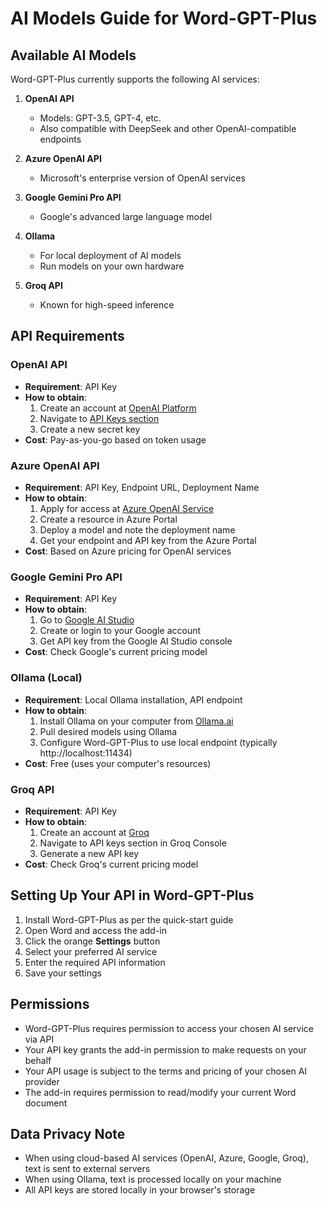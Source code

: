 # AI Models Guide for Word-GPT-Plus

## Available AI Models

Word-GPT-Plus currently supports the following AI services:

1. **OpenAI API**
   - Models: GPT-3.5, GPT-4, etc.
   - Also compatible with DeepSeek and other OpenAI-compatible endpoints

2. **Azure OpenAI API**
   - Microsoft's enterprise version of OpenAI services

3. **Google Gemini Pro API**
   - Google's advanced large language model

4. **Ollama**
   - For local deployment of AI models
   - Run models on your own hardware

5. **Groq API**
   - Known for high-speed inference

## API Requirements

### OpenAI API
- **Requirement**: API Key
- **How to obtain**: 
  1. Create an account at [OpenAI Platform](https://platform.openai.com)
  2. Navigate to [API Keys section](https://platform.openai.com/account/api-keys)
  3. Create a new secret key
- **Cost**: Pay-as-you-go based on token usage

### Azure OpenAI API
- **Requirement**: API Key, Endpoint URL, Deployment Name
- **How to obtain**:
  1. Apply for access at [Azure OpenAI Service](https://go.microsoft.com/fwlink/?linkid=2222006)
  2. Create a resource in Azure Portal
  3. Deploy a model and note the deployment name
  4. Get your endpoint and API key from the Azure Portal
- **Cost**: Based on Azure pricing for OpenAI services

### Google Gemini Pro API
- **Requirement**: API Key
- **How to obtain**:
  1. Go to [Google AI Studio](https://developers.generativeai.google/)
  2. Create or login to your Google account
  3. Get API key from the Google AI Studio console
- **Cost**: Check Google's current pricing model

### Ollama (Local)
- **Requirement**: Local Ollama installation, API endpoint
- **How to obtain**:
  1. Install Ollama on your computer from [Ollama.ai](https://ollama.ai)
  2. Pull desired models using Ollama
  3. Configure Word-GPT-Plus to use local endpoint (typically http://localhost:11434)
- **Cost**: Free (uses your computer's resources)

### Groq API
- **Requirement**: API Key
- **How to obtain**:
  1. Create an account at [Groq](https://console.groq.com)
  2. Navigate to API keys section in Groq Console
  3. Generate a new API key
- **Cost**: Check Groq's current pricing model

## Setting Up Your API in Word-GPT-Plus

1. Install Word-GPT-Plus as per the quick-start guide
2. Open Word and access the add-in
3. Click the orange **Settings** button
4. Select your preferred AI service
5. Enter the required API information
6. Save your settings

## Permissions

- Word-GPT-Plus requires permission to access your chosen AI service via API
- Your API key grants the add-in permission to make requests on your behalf
- Your API usage is subject to the terms and pricing of your chosen AI provider
- The add-in requires permission to read/modify your current Word document

## Data Privacy Note

- When using cloud-based AI services (OpenAI, Azure, Google, Groq), text is sent to external servers
- When using Ollama, text is processed locally on your machine
- All API keys are stored locally in your browser's storage
